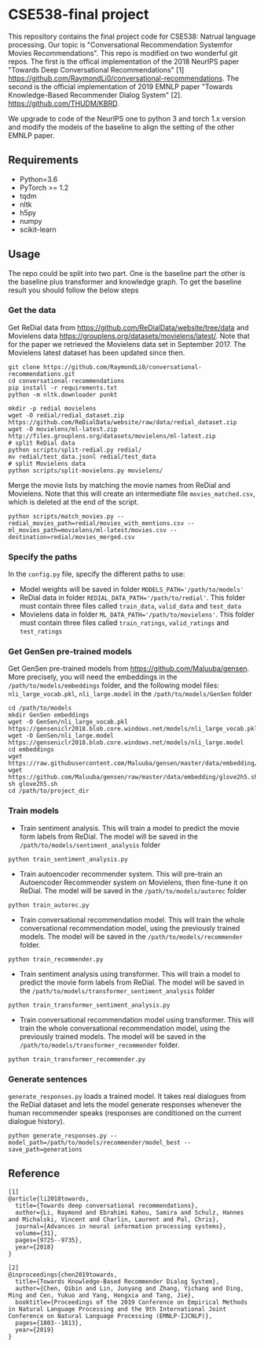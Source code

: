 # CSE538-final project

This repository contains the final project code for CSE538: Natrual language processing. Our topic is "Conversational Recommendation Systemfor Movies Recommendations". This repo is modified on two wonderful git repos. The first is the offical implementation of the 2018 NeurIPS paper "Towards Deep Conversational Recommendations" [1] https://github.com/RaymondLi0/conversational-recommendations. The second is the official implementation of 2019 EMNLP paper "Towards Knowledge-Based Recommender Dialog System" [2]. https://github.com/THUDM/KBRD.

We upgrade to code of the NeurIPS one to python 3 and torch 1.x version and modify the models of the baseline to align the setting of the other EMNLP paper.

## Requirements

- Python=3.6
- PyTorch >= 1.2
- tqdm
- nltk
- h5py
- numpy
- scikit-learn

## Usage
The repo could be split into two part. One is the baseline part the other is the baseline plus transformer and knowledge graph.  To get the baseline result you should follow the below steps

### Get the data
Get ReDial data from https://github.com/ReDialData/website/tree/data and Movielens data https://grouplens.org/datasets/movielens/latest/. Note that for the paper we retrieved the Movielens
data set in September 2017. The Movielens latest dataset has been updated since then.
```
git clone https://github.com/RaymondLi0/conversational-recommendations.git
cd conversational-recommendations
pip install -r requirements.txt
python -m nltk.downloader punkt

mkdir -p redial movielens
wget -O redial/redial_dataset.zip https://github.com/ReDialData/website/raw/data/redial_dataset.zip
wget -O movielens/ml-latest.zip http://files.grouplens.org/datasets/movielens/ml-latest.zip
# split ReDial data
python scripts/split-redial.py redial/
mv redial/test_data.jsonl redial/test_data
# split Movielens data
python scripts/split-movielens.py movielens/
```

Merge the movie lists by matching the movie names from ReDial and Movielens. Note that this will create an intermediate file `movies_matched.csv`, which is deleted at the end of the script.
```
python scripts/match_movies.py --redial_movies_path=redial/movies_with_mentions.csv --ml_movies_path=movielens/ml-latest/movies.csv --destination=redial/movies_merged.csv
```

### Specify the paths

In the `config.py` file, specify the different paths to use:

- Model weights will be saved in folder `MODELS_PATH='/path/to/models'`
- ReDial data in folder `REDIAL_DATA_PATH='/path/to/redial'`.
This folder must contain three files called `train_data`, `valid_data` and `test_data`
- Movielens data in folder `ML_DATA_PATH='/path/to/movielens'`.
This folder must contain three files called `train_ratings`, `valid_ratings` and `test_ratings`

### Get GenSen pre-trained models

Get GenSen pre-trained models from https://github.com/Maluuba/gensen.
More precisely, you will need the embeddings in the `/path/to/models/embeddings` folder, and 
the following model files: `nli_large_vocab.pkl`, `nli_large.model` in the `/path/to/models/GenSen` folder
```
cd /path/to/models
mkdir GenSen embeddings
wget -O GenSen/nli_large_vocab.pkl https://genseniclr2018.blob.core.windows.net/models/nli_large_vocab.pkl
wget -O GenSen/nli_large.model https://genseniclr2018.blob.core.windows.net/models/nli_large.model
cd embeddings
wget https://raw.githubusercontent.com/Maluuba/gensen/master/data/embedding/glove2h5.py
wget https://github.com/Maluuba/gensen/raw/master/data/embedding/glove2h5.sh
sh glove2h5.sh
cd /path/to/project_dir
```

### Train models

- Train sentiment analysis. This will train a model to predict the movie form labels from ReDial.
The model will be saved in the `/path/to/models/sentiment_analysis` folder
```
python train_sentiment_analysis.py
```
- Train autoencoder recommender system. This will pre-train an Autoencoder Recommender system on Movielens, then fine-tune it on ReDial.
The model will be saved in the `/path/to/models/autorec` folder 
```
python train_autorec.py
```
- Train conversational recommendation model. This will train the whole conversational recommendation model, using the previously trained models.
 The model will be saved in the `/path/to/models/recommender` folder.
```
python train_recommender.py
```
- Train sentiment analysis using transformer. This will train a model to predict the movie form labels from ReDial.
The model will be saved in the `/path/to/models/transformer_sentiment_analysis` folder
```
python train_transformer_sentiment_analysis.py
```
- Train conversational recommendation model using transformer. This will train the whole conversational recommendation model, using the previously trained models.
 The model will be saved in the `/path/to/models/transformer_recommender` folder.
```
python train_transformer_recommender.py
```
### Generate sentences
`generate_responses.py` loads a trained model. 
It takes real dialogues from the ReDial dataset and lets the model generate responses whenever the human recommender speaks
(responses are conditioned on the current dialogue history).
```
python generate_responses.py --model_path=/path/to/models/recommender/model_best --save_path=generations
```


## Reference
```
[1]
@article{li2018towards,
  title={Towards deep conversational recommendations},
  author={Li, Raymond and Ebrahimi Kahou, Samira and Schulz, Hannes and Michalski, Vincent and Charlin, Laurent and Pal, Chris},
  journal={Advances in neural information processing systems},
  volume={31},
  pages={9725--9735},
  year={2018}
}

[2]
@inproceedings{chen2019towards,
  title={Towards Knowledge-Based Recommender Dialog System},
  author={Chen, Qibin and Lin, Junyang and Zhang, Yichang and Ding, Ming and Cen, Yukuo and Yang, Hongxia and Tang, Jie},
  booktitle={Proceedings of the 2019 Conference on Empirical Methods in Natural Language Processing and the 9th International Joint Conference on Natural Language Processing (EMNLP-IJCNLP)},
  pages={1803--1813},
  year={2019}
}
```
